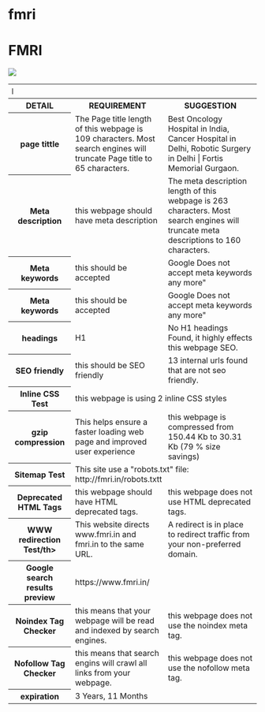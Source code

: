 # fmri
<!DOCTYPE html>
<html lang="en">
<head>
    <meta charset="UTF-8">
    <meta name="viewport" content="width=device-width, initial-scale=1">
    <title>fmri</title>
  </head>
  
  <body background="#d3f8d3">
    <div class="container markdown-body">
      <h1 id="fmri">FMRI</h1>


<img src="http://cdn.fortishealthcare.com/0.13666800_1457958401_fmri_fortis.jpg"><table>

<tbody><tr>
<th colspan="3"><marquee direction="right">FMRI</marquee></th>
</tr>

<tr>
<th>DETAIL</th>
<th>REQUIREMENT</th>
<th>SUGGESTION</th>
</tr>

<tr>
<th>page tittle</th>
<td>The Page title length of this webpage is 109 characters. Most search engines will truncate Page title to 65 characters.</td>
<td>Best Oncology Hospital in India, Cancer Hospital in Delhi, Robotic Surgery in Delhi | Fortis Memorial Gurgaon.</td>
</tr>

<tr>
<th>Meta description</th>
<td>this webpage should have meta description</td>
<td>The meta description length of this webpage is 263 characters. Most search engines will truncate meta descriptions to 160 characters.</td>
</tr>

<tr>
<th>Meta keywords</th>
<td>this should be accepted</td>
<td>Google Does not accept meta keywords any more"</td>
</tr>

<tr>
<th>Meta keywords</th>
<td>this should be accepted</td>
<td>Google Does not accept meta keywords any more"</td>
</tr>

<th>headings</th>
<td>H1</td>
<td>No H1 headings Found, it highly effects this webpage SEO.
</td>

<tr>
<th>SEO friendly</th>
<td>this should be SEO friendly</td>
<td>13 internal urls found that are not seo friendly.</td>
</tr>

<tr>
<th>Inline CSS Test</th>
<td colspan="2">this webpage is using 2 inline CSS styles</td>
</tr>

<tr>
<th>gzip compression</th>
<td>This helps ensure a faster loading web page and improved user experience</td>
<td>this webpage is compressed from 150.44 Kb to 30.31 Kb (79 % size savings)</td>
</tr>

<tr>
<th>Sitemap Test</th>
<td colspan="2">This site use a "robots.txt" file: http://fmri.in/robots.txtt</td>
</tr>

<tr>
<th>Deprecated HTML Tags</th>
<td>this webpage should have HTML deprecated tags.</td>
<td>this webpage does not use HTML deprecated tags.</td>
</tr>

<tr>
<th>WWW redirection Test/th>
<td>This website directs www.fmri.in and fmri.in to the same URL.</td>
<td>A redirect is in place to redirect traffic from your non-preferred domain.</td>
</tr>

<tr>
<th>Google search results preview</th>
<td colspan="2">https://www.fmri.in/</td>
</tr>

<tr>
<th>Noindex Tag Checker</th>
<td>this means that your webpage will be read and indexed by search engines.</td>
<td>this webpage does not use the noindex meta tag.</td>
</tr>

<tr>
<th>Nofollow Tag Checker</th>
<td>this means that search engins will crawl all links from your webpage.</td>
<td>this webpage does not use the nofollow meta tag.</td>
</tr>

<tr>
<th>expiration</th>
<td colspan="2">3 Years, 11 Months</td>
</tr>

</tbody></table>
    </div>
</body></html>
